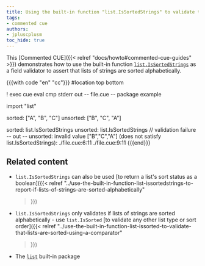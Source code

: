 ```yaml
---
title: Using the built-in function "list.IsSortedStrings" to validate that lists of strings are sorted alphabetically
tags:
- commented cue
authors:
- jpluscplusm
toc_hide: true
---
```


This [Commented CUE]({{< relref "docs/howto#commented-cue-guides" >}})
demonstrates how to use the built-in function
[`list.IsSortedStrings`](https://pkg.go.dev/cuelang.org/go/pkg/list#IsSortedStrings)
as a field validator to assert that lists of strings are sorted alphabetically.

{{{with code "en" "cc"}}}
#location top bottom

! exec cue eval
cmp stderr out
-- file.cue --
package example

import "list"

sorted: ["A", "B", "C"]
unsorted: ["B", "C", "A"]

sorted:   list.IsSortedStrings
unsorted: list.IsSortedStrings // validation failure
-- out --
unsorted: invalid value ["B","C","A"] (does not satisfy list.IsSortedStrings):
    ./file.cue:6:11
    ./file.cue:9:11
{{{end}}}

## Related content

- `list.IsSortedStrings` can also be used
  [to return a list's sort status as a boolean]({{< relref
    "../use-the-built-in-function-list-issortedstrings-to-report-if-lists-of-strings-are-sorted-alphabetically"
  >}})
- `list.IsSortedStrings` only validates if lists of strings are sorted
  alphabetically - use `list.IsSorted`
  [to validate any other list type or sort order]({{< relref
    "../use-the-built-in-function-list-issorted-to-validate-that-lists-are-sorted-using-a-comparator"
  >}})
- The [`list`](https://pkg.go.dev/cuelang.org/go/pkg/list) built-in package
